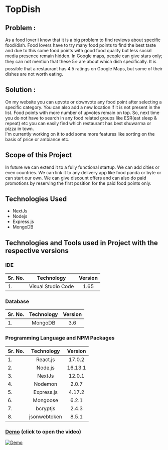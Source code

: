 # TopDish


## Problem : 

As a food lover i know that it is a big problem to find reviews about specific food/dish. Food lovers have to try many food points to find the best taste and due to this some food points with good food quality but less social media presence remain hidden. In Google maps, people can give stars only; they can not mention that these 5⭐ are about which dish specifically. It is possible that a restaurant has 4.5 ratings on Google Maps, but some of their dishes are not worth eating.

## Solution :

On my website you can upvote or downvote any food point after selecting a specific category. You can also add a new location if it is not present in the list. Food points with more number of upvotes remain on top. So, next time you do not have to search in any food related groups like ESR(eat sleep & repeat) etc you can easily find which restaurant has best shuwarma or pizza in town.  
I'm currently working on it to add some more features like sorting on the basis of price or ambiance etc.

## Scope of this Project

In future we can extend it to a fully functional startup. We can add cities or even countries. We can link it to any delivery app like food panda or byte or can start our own. We can give discount offers and can also do paid promotions by reserving the first position for the paid food points only.


## Technologies Used

- NextJs
- Nodejs
- Express.js
- MongoDB

## Technologies and Tools used in Project with the respective versions

### IDE

| Sr. No. |     Technology     | Version |
| :------ | :----------------: | :-----: |
| 1.      | Visual Studio Code |  1.65   |

### Database

| Sr. No. | Technology | Version |
| :------ | :--------: | :-----: |
| 1.      |  MongoDB   |   3.6   |

### Programming Language and NPM Packages

| Sr. No. |  Technology  | Version |
| :------ | :----------: | :-----: |
| 1.      |   React.js   | 17.0.2 |
| 2.      |   Node.js    | 16.13.1 |
| 3.      |   NextJs     | 12.0.1 |
| 4.      |   Nodemon    |  2.0.7  |
| 5.      |  Express.js  |  4.17.2   |
| 6.      |   Mongoose   | 6.2.1  |
| 7.      |   bcryptjs   |  2.4.3  |
| 8.      | jsonwebtoken |  8.5.1  |


### [Demo](https://www.youtube.com/watch?v=iJCFWjkqnHU) (click to open the video)
[![Demo](https://img.youtube.com/vi/iJCFWjkqnHU/sddefault.jpg)](https://www.youtube.com/watch?v=iJCFWjkqnHU)
